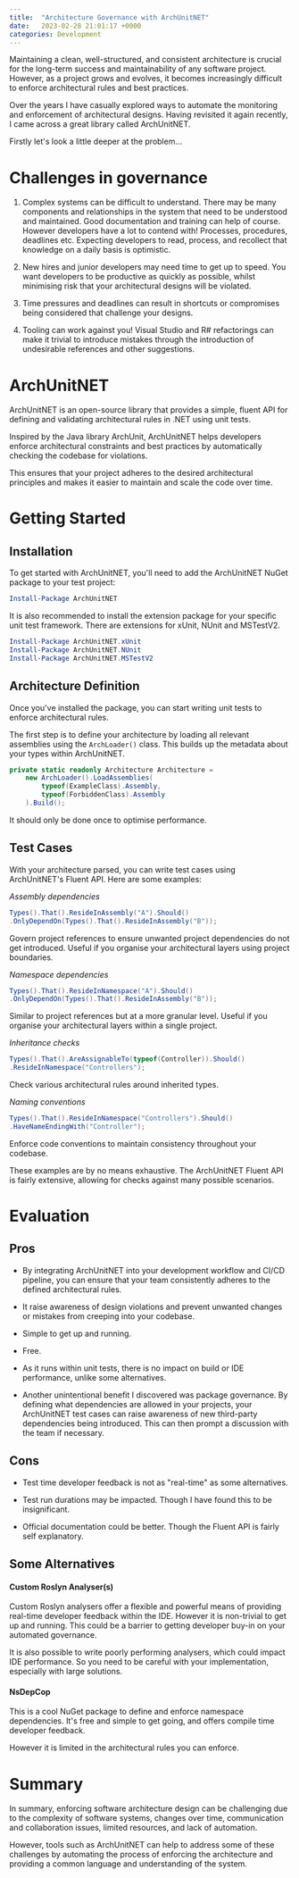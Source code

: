 ```yaml
---
title:  "Architecture Governance with ArchUnitNET"
date:   2023-02-28 21:01:17 +0000
categories: Development
---
```


Maintaining a clean, well-structured, and consistent architecture is crucial for the long-term success and maintainability of any software project. However, as a project grows and evolves, it becomes increasingly difficult to enforce architectural rules and best practices. 

Over the years I have casually explored ways to automate the monitoring and enforcement of architectural designs. Having revisited it again recently, I came across a great library called ArchUnitNET. 

Firstly let's look a little deeper at the problem...

# Challenges in governance

1. Complex systems can be difficult to understand. There may be many components and relationships in the system that need to be understood and maintained. Good documentation and training can help of course. However developers have a lot to contend with! Processes, procedures, deadlines etc. Expecting developers to read, process, and recollect that knowledge on a daily basis is optimistic.

2. New hires and junior developers may need time to get up to speed. You want developers to be productive as quickly as possible, whilst minimising risk that your architectural designs will be violated.

3. Time pressures and deadlines can result in shortcuts or compromises being considered that challenge your designs. 

4. Tooling can work against you! Visual Studio and R# refactorings can make it trivial to introduce mistakes through the introduction of undesirable references and other suggestions. 

# ArchUnitNET

ArchUnitNET is an open-source library that provides a simple, fluent API for defining and validating architectural rules in .NET using unit tests. 

Inspired by the Java library ArchUnit, ArchUnitNET helps developers enforce architectural constraints and best practices by automatically checking the codebase for violations. 

This ensures that your project adheres to the desired architectural principles and makes it easier to maintain and scale the code over time.

# Getting Started

## Installation

To get started with ArchUnitNET, you'll need to add the ArchUnitNET NuGet package to your test project:

```powershell
Install-Package ArchUnitNET
```

It is also recommended to install the extension package for your specific unit test framework. There are extensions for xUnit, NUnit and MSTestV2.

```powershell
Install-Package ArchUnitNET.xUnit
Install-Package ArchUnitNET.NUnit
Install-Package ArchUnitNET.MSTestV2
```

## Architecture Definition

Once you've installed the package, you can start writing unit tests to enforce architectural rules.

The first step is to define your architecture by loading all relevant assemblies using the `ArchLoader()` class. This builds up the metadata about your types within ArchUnitNET. 

```csharp
private static readonly Architecture Architecture =
    new ArchLoader().LoadAssemblies(
        typeof(ExampleClass).Assembly, 
        typeof(ForbiddenClass).Assembly
    ).Build();
```

It should only be done once to optimise performance.

## Test Cases

With your architecture parsed, you can write test cases using ArchUnitNET's Fluent API. Here are some examples:

_Assembly dependencies_
```csharp
Types().That().ResideInAssembly("A").Should()
.OnlyDependOn(Types().That().ResideInAssembly("B"));
```
Govern project references to ensure unwanted project dependencies do not get introduced. Useful if you organise your architectural layers using project boundaries.

_Namespace dependencies_
```csharp
Types().That().ResideInNamespace("A").Should()
.OnlyDependOn(Types().That().ResideInAssembly("B"));
```
Similar to project references but at a more granular level. Useful if you organise your architectural layers within a single project.

_Inheritance checks_
```csharp
Types().That().AreAssignableTo(typeof(Controller)).Should()
.ResideInNamespace("Controllers");
```
Check various architectural rules around inherited types.

_Naming conventions_
```csharp
Types().That().ResideInNamespace("Controllers").Should()
.HaveNameEndingWith("Controller");
```
Enforce code conventions to maintain consistency throughout your codebase.

These examples are by no means exhaustive. The ArchUnitNET Fluent API is fairly extensive, allowing for checks against many possible scenarios.

# Evaluation

## Pros

- By integrating ArchUnitNET into your development workflow and CI/CD pipeline, you can ensure that your team consistently adheres to the defined architectural rules. 

- It raise awareness of design violations and prevent unwanted changes or mistakes from creeping into your codebase.

- Simple to get up and running.

- Free.

- As it runs within unit tests, there is no impact on build or IDE performance, unlike some alternatives.

- Another unintentional benefit I discovered was package governance. By defining what dependencies are allowed in your projects, your ArchUnitNET test cases can raise awareness of new third-party dependencies being introduced. This can then prompt a discussion with the team if necessary. 

## Cons

- Test time developer feedback is not as "real-time" as some alternatives.

- Test run durations may be impacted. Though I have found this to be insignificant.

- Official documentation could be better. Though the Fluent API is fairly self explanatory.

## Some Alternatives

#### Custom Roslyn Analyser(s)

Custom Roslyn analysers offer a flexible and powerful means of providing real-time developer feedback within the IDE. However it is non-trivial to get up and running. This could be a barrier to getting developer buy-in on your automated governance. 

It is also possible to write poorly performing analysers, which could impact IDE performance. So you need to be careful with your implementation, especially with large solutions.

#### NsDepCop

This is a cool NuGet package to define and enforce namespace dependencies. It's free and simple to get going, and offers compile time developer feedback. 

However it is limited in the architectural rules you can enforce. 

# Summary 

In summary, enforcing software architecture design can be challenging due to the complexity of software systems, changes over time, communication and collaboration issues, limited resources, and lack of automation. 

However, tools such as ArchUnitNET can help to address some of these challenges by automating the process of enforcing the architecture and providing a common language and understanding of the system.
